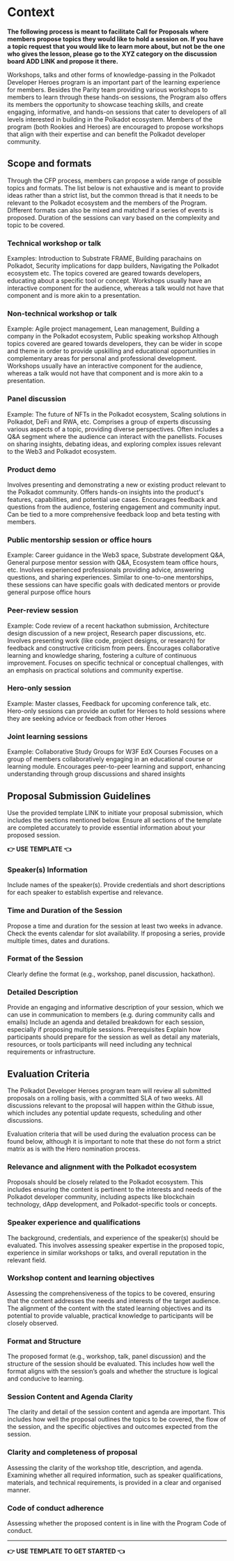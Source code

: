 # Context

**The following process is meant to facilitate Call for Proposals where members propose topics they would like to hold a session on. If you have a topic request that you would like to learn more about, but not be the one who gives the lesson, please go to the XYZ category on the discussion board ADD LINK and propose it there.**

Workshops, talks and other forms of knowledge-passing in the Polkadot Developer Heroes program is an important part of the learning experience for members. Besides the Parity team providing various workshops to members to learn through these hands-on sessions, the Program also offers its members the opportunity to showcase teaching skills, and create engaging, informative, and hands-on sessions that cater to developers of all levels interested in building in the Polkadot ecosystem. Members of the program (both Rookies and Heroes) are encouraged to propose workshops that align with their expertise and can benefit the Polkadot developer community. 



## Scope and formats
Through the CFP process, members can propose a wide range of possible topics and formats. The list below is not exhaustive and is meant to provide ideas rather than a strict list, but the common thread is that it needs to be relevant to the Polkadot ecosystem and the members of the Program. Different formats can also be mixed and matched if a series of events is proposed. Duration of the sessions can vary based on the complexity and topic to be covered. 

### Technical workshop or talk
Examples: Introduction to Substrate FRAME, Building parachains on Polkadot, Security implications for dapp builders, Navigating the Polkadot ecosystem etc.
The topics covered are geared towards developers, educating about a specific tool or concept. 
Workshops usually have an interactive component for the audience, whereas a talk would not have that component and is more akin to a presentation. 

### Non-technical workshop or talk
Example: Agile project management, Lean management, Building a company in the Polkadot ecosystem, Public speaking workshop
Although topics covered are geared towards developers, they can be wider in scope and theme in order to provide upskilling and educational opportunities in complementary areas for personal and professional development.
Workshops usually have an interactive component for the audience, whereas a talk would not have that component and is more akin to a presentation.

### Panel discussion
Example: The future of NFTs in the Polkadot ecosystem, Scaling solutions in Polkadot, DeFi and RWA, etc.
Comprises a group of experts discussing various aspects of a topic, providing diverse perspectives.
Often includes a Q&A segment where the audience can interact with the panellists.
Focuses on sharing insights, debating ideas, and exploring complex issues relevant to the Web3 and Polkadot ecosystem.

### Product demo 
Involves presenting and demonstrating a new or existing product relevant to the Polkadot community.
Offers hands-on insights into the product's features, capabilities, and potential use cases.
Encourages feedback and questions from the audience, fostering engagement and community input.
Can be tied to a more comprehensive feedback loop and beta testing with members.

### Public mentorship session or office hours
Example: Career guidance in the Web3 space, Substrate development Q&A, General purpose mentor session with Q&A, Ecosystem team office hours, etc. 
Involves experienced professionals providing advice, answering questions, and sharing experiences.
Similar to one-to-one mentorships, these sessions can have specific goals with dedicated mentors or provide general purpose office hours 

### Peer-review session
Example: Code review of a recent hackathon submission, Architecture design discussion of a new project, Research paper discussions, etc.
Involves presenting work (like code, project designs, or research) for feedback and constructive criticism from peers. 
Encourages collaborative learning and knowledge sharing, fostering a culture of continuous improvement.
Focuses on specific technical or conceptual challenges, with an emphasis on practical solutions and community expertise.

### Hero-only session
Example: Master classes, Feedback for upcoming conference talk, etc. 
Hero-only sessions can provide an outlet for Heroes to hold sessions where they are seeking advice or feedback from other Heroes

### Joint learning sessions
Example: Collaborative Study Groups for W3F EdX Courses
Focuses on a group of members collaboratively engaging in an educational course or learning module.
Encourages peer-to-peer learning and support, enhancing understanding through group discussions and shared insights

## Proposal Submission Guidelines

Use the provided template LINK to initiate your proposal submission, which includes the sections mentioned below. Ensure all sections of the template are completed accurately to provide essential information about your proposed session.

**👉 USE TEMPLATE 👈**

### Speaker(s) Information
Include names of the speaker(s).
Provide credentials and short descriptions for each speaker to establish expertise and relevance.

### Time and Duration of the Session
Propose a time and duration for the session at least two weeks in advance. Check the events calendar for slot availability.
If proposing a series, provide multiple times, dates and durations.

### Format of the Session
Clearly define the format (e.g., workshop, panel discussion, hackathon).

### Detailed Description
Provide an engaging and informative description of your session, which we can use in communication to members (e.g. during community calls and emails)
Include an agenda and detailed breakdown for each session, especially if proposing multiple sessions.
Prerequisites
Explain how participants should prepare for the session as well as detail any materials, resources, or tools participants will need including any technical requirements or infrastructure.




## Evaluation Criteria
The Polkadot Developer Heroes program team will review all submitted proposals on a rolling basis, with a committed SLA of two weeks. All discussions relevant to the proposal will happen within the Github issue, which includes any potential update requests, scheduling and other discussions. 

Evaluation criteria that will be used during the evaluation process can be found below, although it is important to note that these do not form a strict matrix as is with the Hero nomination process.  


### Relevance and alignment with the Polkadot ecosystem
Proposals should be closely related to the Polkadot ecosystem. This includes ensuring the content is pertinent to the interests and needs of the Polkadot developer community, including aspects like blockchain technology, dApp development, and Polkadot-specific tools or concepts. 


### Speaker experience and qualifications
The background, credentials, and experience of the speaker(s) should be evaluated. This involves assessing speaker expertise in the proposed topic, experience in similar workshops or talks, and overall reputation in the relevant field.


### Workshop content and learning objectives
Assessing the comprehensiveness of the topics to be covered, ensuring that the content addresses the needs and interests of the target audience.
The alignment of the content with the stated learning objectives and its potential to provide valuable, practical knowledge to participants will be closely observed.

### Format and Structure 
The proposed format (e.g., workshop, talk, panel discussion) and the structure of the session should be evaluated. This includes how well the format aligns with the session’s goals and whether the structure is logical and conducive to learning.

### Session Content and Agenda Clarity 
The clarity and detail of the session content and agenda are important. This includes how well the proposal outlines the topics to be covered, the flow of the session, and the specific objectives and outcomes expected from the session.

### Clarity and completeness of proposal
Assessing the clarity of the workshop title, description, and agenda. Examining whether all required information, such as speaker qualifications, materials, and technical requirements, is provided in a clear and organised manner.

### Code of conduct adherence
Assessing whether the proposed content is in line with the Program Code of conduct. 

--------------

**👉 USE TEMPLATE TO GET STARTED 👈**
